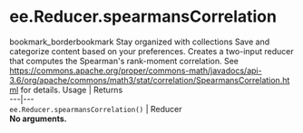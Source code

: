  
#  ee.Reducer.spearmansCorrelation
bookmark_borderbookmark Stay organized with collections  Save and categorize content based on your preferences. 
Creates a two-input reducer that computes the Spearman's rank-moment correlation. See https://commons.apache.org/proper/commons-math/javadocs/api-3.6/org/apache/commons/math3/stat/correlation/SpearmansCorrelation.html for details.
Usage | Returns  
---|---  
`ee.Reducer.spearmansCorrelation()` | Reducer  
**No arguments.**
